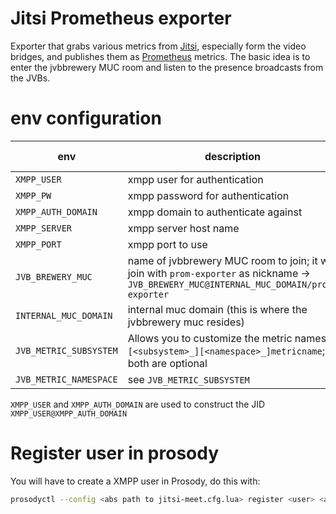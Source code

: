 # Jitsi Prometheus exporter
Exporter that grabs various metrics from [Jitsi](https://jitsi.org), especially form the video bridges, and publishes them as [Prometheus](https://prometheus.io) metrics.
The basic idea is to enter the jvbbrewery MUC room and listen to the presence broadcasts from the JVBs.

# env configuration
env | description | default value
--- | --- | ---
`XMPP_USER` | xmpp user for authentication |
`XMPP_PW` | xmpp password for authentication |
`XMPP_AUTH_DOMAIN` | xmpp domain to authenticate against |
`XMPP_SERVER` | xmpp server host name | 
`XMPP_PORT` | xmpp port to use | `5222`
`JVB_BREWERY_MUC` | name of jvbbrewery MUC room to join; it will join with `prom-exporter` as nickname -> `JVB_BREWERY_MUC@INTERNAL_MUC_DOMAIN/prom-exporter` | jvbbrewery
`INTERNAL_MUC_DOMAIN` | internal muc domain (this is where the jvbbrewery muc resides) | 
`JVB_METRIC_SUBSYSTEM` | Allows you to customize the metric names: `[<subsystem>_][<namespace>_]metricname`; both are optional |
`JVB_METRIC_NAMESPACE` | see `JVB_METRIC_SUBSYSTEM` | 

`XMPP_USER` and `XMPP_AUTH_DOMAIN` are used to construct the JID `XMPP_USER@XMPP_AUTH_DOMAIN`

# Register user in prosody
You will have to create a XMPP user in Prosody, do this with:
```bash
prosodyctl --config <abs path to jitsi-meet.cfg.lua> register <user> <auth-domain> <password>
```

